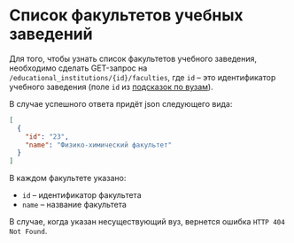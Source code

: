 # Список факультетов учебных заведений

Для того, чтобы узнать список факультетов учебного заведения, необходимо сделать GET-запрос 
на `/educational_institutions/{id}/faculties`, где `id` – это идентификатор учебного 
заведения (поле `id` из [подсказок по вузам](suggests.md#universities)).

В случае успешного ответа придёт json следующего вида:

```json
[
  {
    "id": "23",
    "name": "Физико-химический факультет"
  }
]  
```

В каждом факультете указано:

 - `id` – идентификатор факультета
 - `name` – название факультета

В случае, когда указан несуществующий вуз, вернется ошибка `HTTP 404 Not Found`.

